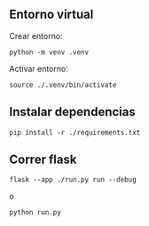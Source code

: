 ## Entorno virtual

Crear entorno:

    python -m venv .venv

Activar entorno:

    source ./.venv/bin/activate

## Instalar dependencias

    pip install -r ./requirements.txt  

## Correr flask

    flask --app ./run.py run --debug
o

    python run.py

